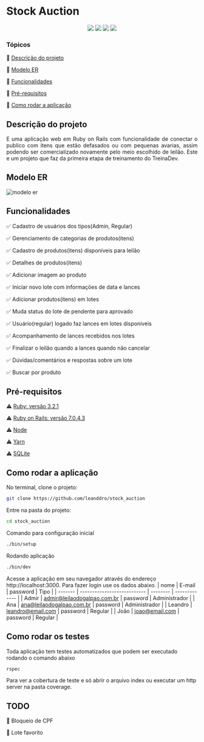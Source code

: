# Stock Auction

<p align="center">
  <img src="http://img.shields.io/static/v1?label=Ruby&message=3.2.1&color=red&style=for-the-badge&logo=ruby"/>
  <img src="http://img.shields.io/static/v1?label=Ruby%20On%20Rails%20&message=7.0.4.3&color=red&style=for-the-badge&logo=ruby"/>
  <img src="http://img.shields.io/static/v1?label=TESTES&message=%3E70&color=GREEN&style=for-the-badge"/>
  <img src="http://img.shields.io/static/v1?label=STATUS&message=EM%20DESENVOLVIMENTO&color=RED&style=for-the-badge"/>
</p>

### Tópicos

:diamond_shape_with_a_dot_inside: [Descrição do projeto](#descrição-do-projeto)

:diamond_shape_with_a_dot_inside: [Modelo ER](#modelo-er)

:diamond_shape_with_a_dot_inside: [Funcionalidades](#funcionalidades)

:diamond_shape_with_a_dot_inside: [Pré-requisitos](#pré-requisitos)

:diamond_shape_with_a_dot_inside: [Como rodar a aplicação](#como-rodar-a-aplicação)

## Descrição do projeto

<p align="justify">
  E uma aplicação web em Ruby on Rails com funcionalidade de conectar o publico com itens que estão defasados ou com pequenas avarias, assim podendo ser comercializado novamente pelo meio escolhido de leilão. Este e um projeto que faz da primeira etapa de treinamento do TreinaDev.
</p>

## Modelo ER

![modelo er](https://github.com/leanddro/stock_auction/assets/75085756/a52dd0cb-2254-4517-a400-e305c9220b77)

## Funcionalidades

:white_check_mark: Cadastro de usuários dos tipos(Admin, Regular)

:white_check_mark: Gerenciamento de categorias de produtos(itens)

:white_check_mark: Cadastro de produtos(itens) disponíveis para leilão

:white_check_mark: Detalhes de produtos(itens)

:white_check_mark: Adicionar imagem ao produto

:white_check_mark: Iniciar novo lote com informações de data e lances

:white_check_mark: Adicionar produtos(itens) em lotes

:white_check_mark: Muda status do lote de pendente para aprovado

:white_check_mark: Usuário(regular) logado faz lances em lotes disponíveis

:white_check_mark: Acompanhamento de lances recebidos nos lotes

:white_check_mark: Finalizar o leilão quando a lances quando não cancelar

:white_check_mark: Dúvidas/comentários e respostas sobre um lote

:white_check_mark: Buscar por produto

## Pré-requisitos

:warning: [Ruby: versão 3.2.1](https://www.ruby-lang.org/en/downloads/)

:warning: [Ruby on Rails: versão 7.0.4.3](https://rubygems.org/gems/rails/versions/7.0.4.3)

:warning: [Node](https://nodejs.org/en/download/)

:warning: [Yarn](https://yarnpkg.com/getting-started/install)

:warning: [SQLite](https://www.sqlite.org/download.html)

## Como rodar a aplicação

No terminal, clone o projeto:

```sh
git clone https://github.com/leanddro/stock_auction
```

Entre na pasta do projeto:

```sh
cd stock_auction
```

Comando para configuração inicial

```sh
./bin/setup
```
Rodando aplicação

```sh
./bin/dev
```
Acesse a aplicação em seu navegador através do endereço http://localhost:3000.
Para fazer login use os dados abaixo.
| nome    | E-mail                      | password | Tipo          |
| ------- | --------------------------- | -------- | ------------- |
| Admir   | admir@leilaodogalpao.com.br | password | Administrador |
| Ana     | ana@leilaodogalpao.com.br   | password | Administrador |
| Leandro | leandro@email.com           | password | Regular       |
| João    | joao@email.com              | password | Regular       |

## Como rodar os testes

Toda aplicação tem testes automatizados que podem ser executado rodando o comando abaixo

```sh
rspec
```
Para ver a cobertura de teste e só abrir o arquivo index ou executar um http server na pasta coverage.

## TODO

:white_square_button: Bloqueio de CPF

:white_square_button: Lote favorito

